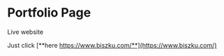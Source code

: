 # Portfolio Page

Live website

Just click [**here https://www.biszku.com/**](https://www.biszku.com/)
